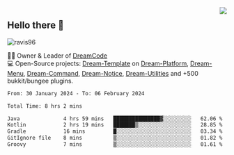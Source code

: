 <img align='right' src="https://github-readme-stats.vercel.app/api?username=Ravis96&show_icons=true">

## Hello there 👋
<p align="left"> <img src="https://komarev.com/ghpvc/?username=ravis96&label=Profile%20views&color=0e75b6&style=flat" alt="ravis96" /> </p>

👨‍💻 Owner & Leader of [DreamCode](https://github.com/DreamPoland) <br>
💻 Open-Source projects: [Dream-Template](https://github.com/DreamPoland/dream-template) on [Dream-Platform](https://github.com/DreamPoland/dream-platform), [Dream-Menu](https://github.com/DreamPoland/dream-menu), [Dream-Command](https://github.com/DreamPoland/dream-command), [Dream-Notice](https://github.com/DreamPoland/dream-notice), [Dream-Utilities](https://github.com/DreamPoland/dream-utilities) and +500 bukkit/bungee plugins.

<!--START_SECTION:waka-->

```txt
From: 30 January 2024 - To: 06 February 2024

Total Time: 8 hrs 2 mins

Java              4 hrs 59 mins   ███████████████▓░░░░░░░░░   62.06 %
Kotlin            2 hrs 19 mins   ███████▒░░░░░░░░░░░░░░░░░   28.85 %
Gradle            16 mins         █░░░░░░░░░░░░░░░░░░░░░░░░   03.34 %
GitIgnore file    8 mins          ▒░░░░░░░░░░░░░░░░░░░░░░░░   01.82 %
Groovy            7 mins          ▒░░░░░░░░░░░░░░░░░░░░░░░░   01.61 %
```

<!--END_SECTION:waka-->
